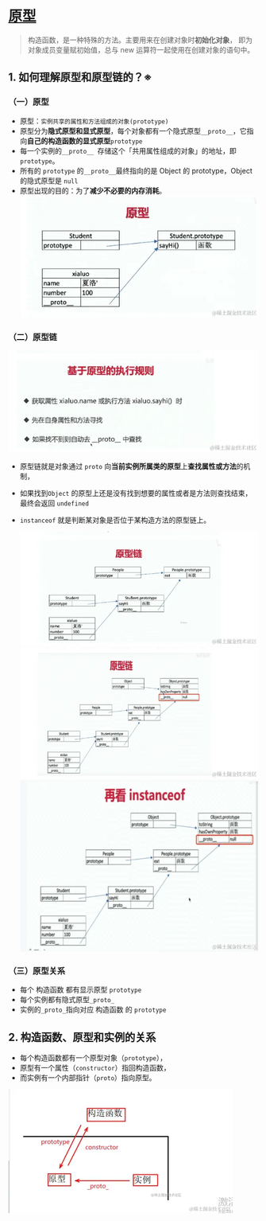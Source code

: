 <!--
 * @Description:
 * @Date: 2024-10-11 18:10:58
 * @LastEditTime: 2024-10-31 16:36:12
-->

# [原型](https://juejin.cn/post/7105588080991535111/)

> 构造函数，是一种特殊的方法。主要用来在创建对象时**初始化对象**， 即为对象成员变量赋初始值，总与 new 运算符一起使用在创建对象的语句中。

<!--
- 任何一个类（函数）都有原型对象，原型对象至少有两个属性：constructor、**proto**。
  - **constructor**：指向函数本身
     constructor 属性返回对创建此对象的数组函数的引用。 并不是所有对象都有此属性
  - **proto**：指向**父类**原型对象。
- prototype 的属性值中天生自带一个`constructor`属性，其 constructor 属性值指向**当前原型所属的类**
- 所有的**对象数据类型**（class），都天生自带一个`proto`属性，该属性的属性值指向**当前实例所属类的原型**，`__.proto.__是存在于实例和函数的原型对象关系`
- 每个构造函数 C 刚被制造出来的时候，它的 c.prototype 上面都会有一个 constructor 属性，并且执行它本身，即`c.prototype.constructor === c`; -->

## 1. 如何理解原型和原型链的？※

### （一）原型

- 原型：`实例共享的属性和方法组成的对象(prototype)`
- 原型分为**隐式原型和显式原型**，每个对象都有一个隐式原型`__proto__`，它指向**自己的构造函数的显式原型**`prototype`
- 每一个实例的`__proto__ `存储这个「共用属性组成的对象」的地址，即`prototype`。
- 所有的 `prototype` 的`__proto__`最终指向的是 Object 的 prototype，Object 的隐式原型是 `null`
- 原型出现的目的：为了**减少不必要的内存消耗**。
  ![原型链1](./img/prototype0.png)

<!-- （1） **原型**：原型分为**隐式原型和显式原型**，每个对象都有一个隐式原型，它指向**自己的构造函数的显式原型**。每个构造方法都有一个显式原型。

- 共用属性组成的对象
- `__proto__`是隐式原型；prototype 是显式原型
- 所有实例的`__proto__`都指向他们构造函数的 prototype
- 所有的 prototype 都是对象，自然它的`__proto__`最终指向的是 Object()的 prototype
- **所有的构造函数的隐式原型指向的都是`Function()`的显示原型**
- Object 的隐式原型是 null -->

### （二）原型链

![原型链1](./img/prototype4.png)

- 原型链就是对象通过 `proto` 向**当前实例所属类的原型**上**查找属性或方法**的机制，
- 如果找到`Object` 的原型上还是没有找到想要的属性或者是方法则查找结束，最终会返回 `undefined`
- `instanceof` 就是判断某对象是否位于某构造方法的原型链上。

  ![原型链1](./img/prototype1.png)
  ![原型链2](./img/prototype2.png)
  ![原型链3](./img/prototype3.png)

### （三）原型关系

- 每个 构造函数 都有显示原型 `prototype`
- 每个实例都有隐式原型`_proto_`
- 实例的`_proto_`指向对应 构造函数 的 `prototype`

## 2. 构造函数、原型和实例的关系

- 每个构造函数都有一个原型对象（`prototype`），
- 原型有一个属性（`constructor`）指回构造函数，
- 而实例有一个内部指针（`proto`）指向原型。

![原型链3](./img/prototype5.png)
